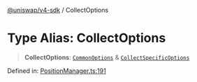[@uniswap/v4-sdk](https://github.com/Uniswap/sdks/tree/main/sdks/v4-sdk) / CollectOptions

# Type Alias: CollectOptions

> **CollectOptions**: [`CommonOptions`](../interfaces/CommonOptions.md) & [`CollectSpecificOptions`](../interfaces/CollectSpecificOptions.md)

Defined in: [PositionManager.ts:191](https://github.com/Uniswap/sdks/blob/c1c9f64f11640c79a680f539823458931629e6ed/sdks/v4-sdk/src/PositionManager.ts#L191)
